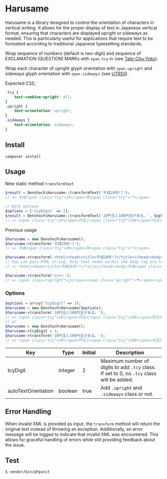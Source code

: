Harusame
========

Harusame is a library designed to control the orientation of characters in vertical writing. It allows for the proper display of text in Japanese vertical format, ensuring that characters are displayed upright or sideways as needed. This is particularly useful for applications that require text to be formatted according to traditional Japanese typesetting standards.

Wrap sequence of numbers (default is two-digit) and sequence of EXCLAMATION (QUESTION) MARKs with `span.tcy` in (see [Tate-Chu-Yoko](https://www.w3.org/TR/jlreq/#handling_of_tatechuyoko)).

Wrap each character of upright glyph orientation with `span.upright` and sideways glyph orientation with `span.sideways` (see [UTR50](http://www.unicode.org/reports/tr50/)).

Expected CSS;

```css
.tcy {
    text-combine-upright: all;
}
.upright {
    text-orientation: upright;
}
.sideways {
    text-orientation: sideways;
}
```

Install
--------

```
composer install
```

Usage
------

New static method `transformText`

```php
$result = Denshoch\Harusame::transformText('平成20年!?');
// => 平成<span class="tcy">20</span>年<span class="tcy">!?</span>

// With options
$options = ['tcyDigit' => 3];
$result = Denshoch\Harusame::transformText('10円玉と100円玉がある。', $options);
// => <span class="tcy">10</span>円玉と<span class="tcy">100</span>円玉がある。
```

Previous usage

```php
$harusame = new Denshoch\Harusame();
$harusame->transform('平成20年!?');
// => 平成<span class="tcy">20</span>年<span class="tcy">!?</span>

$harusame->transform('<html><head><title>平成20年!?</title></head><body>平成20年!?</body></html>');
// You can pass HTML string. Only text nodes within the body tag are transformed.
// => <html><head><title>平成20年!?</title></head><body>平成<span class="tcy">20</span>年<span class="tcy">!?</span></body></html>

$harusame->transform('⓵☂÷∴');
// => <span class="upright">⓵</span><span class="upright">☂</span><span class="sideways">÷</span><span class="sideways">∴</span>
```

### Options

```php
$options = array("tcyDigit" => 3);
$harusame = new Denshoch\Harusame($options);
$harusame->transform('10円玉と100円玉がある。');
// => <span class="tcy">10</span>円玉と<span class="tcy">100</span>円玉がある。
// or
$harusame = new Denshoch\Harusame();
$harusame->tcyDigit = 3;
$harusame->transform('10円玉と100円玉がある。');
// => <span class="tcy">10</span>円玉と<span class="tcy">100</span>円玉がある。
```

| Key                  | Type     | Initial | Description                             |
|----------------------|----------|---------|-----------------------------------------|
| tcyDigit             | integer  | 2       | Maximum number of digits to add `.tcy` class. If set to 0, no `.tcy` class will be added. |
| autoTextOrientation   | boolean  | true    | Add `.upright` and `.sideways` class or not. |

## Error Handling

When invalid XML is provided as input, the `transform` method will return the original text instead of throwing an exception. Additionally, an error message will be logged to indicate that invalid XML was encountered. This allows for graceful handling of errors while still providing feedback about the issue.

Test
-----

```
$ vendor/bin/phpunit